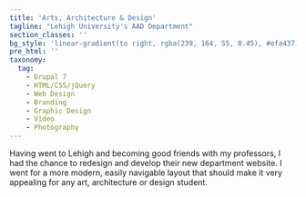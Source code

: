 ```yaml
---
title: 'Arts, Architecture & Design'
tagline: "Lehigh University's AAD Department"
section_classes: ''
bg_style: 'linear-gradient(to right, rgba(239, 164, 55, 0.45), #efa437), url(/user/themes/sathyaram/images/web/aad.jpg)'
pre_html: ''
taxonomy:
  tag:
    - Drupal 7
    - HTML/CSS/jQuery
    - Web Design
    - Branding
    - Graphic Design
    - Video
    - Photography
---
```

Having went to Lehigh and becoming good friends with my professors, I had the chance to redesign and develop their new department website. I went for a more modern, easily navigable layout that should make it very appealing for any art, architecture or design student.
